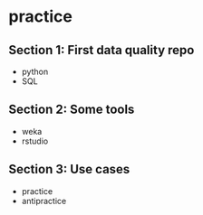 # practice
## Section 1: First data quality repo
- python
- SQL
## Section 2: Some tools 
- weka
- rstudio
## Section 3: Use cases
- practice
- antipractice
   
